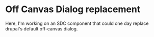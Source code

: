 # Off Canvas Dialog replacement

Here, I'm working on an SDC component that could one day replace drupal's default off-canvas dialog.
